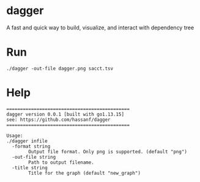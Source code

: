 # dagger
A fast and quick way to build, visualize, and interact with dependency tree


# Run

`./dagger -out-file dagger.png sacct.tsv`

# Help

```
=============================================
dagger version 0.0.1 [built with go1.13.15]
see: https://github.com/hassanf/dagger
=============================================

Usage:
./dagger infile
  -format string
    	Output file format. Only png is supported. (default "png")
  -out-file string
    	Path to output filename.
  -title string
    	Title for the graph (default "new_graph")
```
